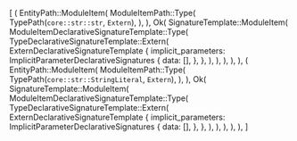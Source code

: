 [
    (
        EntityPath::ModuleItem(
            ModuleItemPath::Type(
                TypePath(`core::str::str`, `Extern`),
            ),
        ),
        Ok(
            SignatureTemplate::ModuleItem(
                ModuleItemDeclarativeSignatureTemplate::Type(
                    TypeDeclarativeSignatureTemplate::Extern(
                        ExternDeclarativeSignatureTemplate {
                            implicit_parameters: ImplicitParameterDeclarativeSignatures {
                                data: [],
                            },
                        },
                    ),
                ),
            ),
        ),
    ),
    (
        EntityPath::ModuleItem(
            ModuleItemPath::Type(
                TypePath(`core::str::StringLiteral`, `Extern`),
            ),
        ),
        Ok(
            SignatureTemplate::ModuleItem(
                ModuleItemDeclarativeSignatureTemplate::Type(
                    TypeDeclarativeSignatureTemplate::Extern(
                        ExternDeclarativeSignatureTemplate {
                            implicit_parameters: ImplicitParameterDeclarativeSignatures {
                                data: [],
                            },
                        },
                    ),
                ),
            ),
        ),
    ),
]